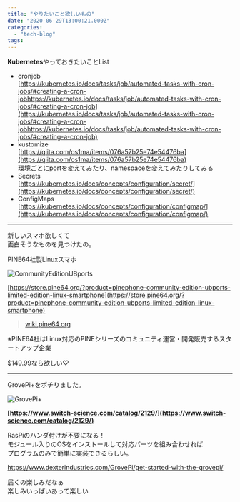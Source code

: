 ```yaml
---
title: "やりたいこと欲しいもの"
date: "2020-06-29T13:00:21.000Z"
categories: 
  - "tech-blog"
tags: 
---
```


**Kubernetes**やっておきたいことList

- cronjob  
    [https://kubernetes.io/docs/tasks/job/automated-tasks-with-cron-jobs/#creating-a-cron-jobhttps://kubernetes.io/docs/tasks/job/automated-tasks-with-cron-jobs/#creating-a-cron-job](https://kubernetes.io/docs/tasks/job/automated-tasks-with-cron-jobs/#creating-a-cron-jobhttps://kubernetes.io/docs/tasks/job/automated-tasks-with-cron-jobs/#creating-a-cron-job)
- kustomize  
    [https://qiita.com/os1ma/items/076a57b25e74e54476ba](https://qiita.com/os1ma/items/076a57b25e74e54476ba)  
    環境ごとにportを変えてみたり、namespaceを変えてみたりしてみる
- Secrets  
    [https://kubernetes.io/docs/concepts/configuration/secret/](https://kubernetes.io/docs/concepts/configuration/secret/)
- ConfigMaps  
    [https://kubernetes.io/docs/concepts/configuration/configmap/](https://kubernetes.io/docs/concepts/configuration/configmap/)

* * *

新しいスマホ欲しくて  
面白そうなものを見つけたの。

PINE64社製Linuxスマホ

![CommunityEditionUBports](/images/CommunityEditionUBports.png)

[https://store.pine64.org/?product=pinephone-community-edition-ubports-limited-edition-linux-smartphone](https://store.pine64.org/?product=pinephone-community-edition-ubports-limited-edition-linux-smartphone)

> [wiki.pine64.org](https://wiki.pine64.org/index.php/PinePhone)

※PINE64社はLinux対応のPINEシリーズのコミュニティ運営・開発販売するスタートアップ企業

$149.99なら欲しい♡

* * *

GrovePi+をポチりました。

![GrovePi+](/images/5f1fccb0-f906-4fa9-968c-12e37c66a899.jpg)

**[https://www.switch-science.com/catalog/2129/](https://www.switch-science.com/catalog/2129/)**

RasPiのハンダ付けが不要になる！  
モジュール入りのOSをインストールして対応パーツを組み合わせれば  
プログラムのみで簡単に実装できるらしい。

https://www.dexterindustries.com/GrovePi/get-started-with-the-grovepi/

届くの楽しみだなぁ  
楽しみいっぱいあって楽しい
